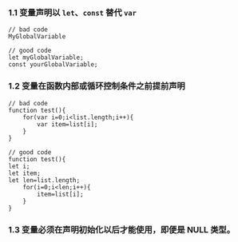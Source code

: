 ### 1.1 变量声明以 `let`、`const` 替代 `var`
```
// bad code
MyGlobalVariable

// good code
let myGlobalVariable;
const yourGlobalVariable;
```

### 1.2 变量在函数内部或循环控制条件之前提前声明
```
// bad code
function test(){
    for(var i=0;i<list.length;i++){
        var item=list[i];
    }
}

// good code
function test(){
let i;
let item;
let len=list.length;
    for(i=0;i<len;i++){
        item=list[i];
    }
}
```

### 1.3 变量必须在声明初始化以后才能使用，即便是 NULL 类型。
